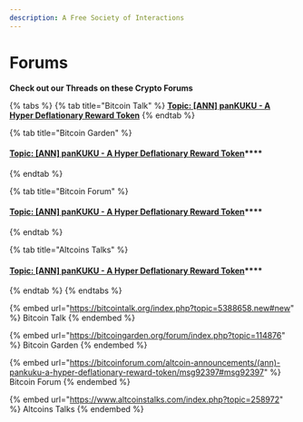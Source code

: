 ```yaml
---
description: A Free Society of Interactions
---
```


# Forums

**Check out our Threads on these Crypto Forums**

{% tabs %}
{% tab title="Bitcoin Talk" %}
[**Topic: \[ANN\] panKUKU - A Hyper Deflationary Reward Token**](https://bitcointalk.org/index.php?topic=5388658.new#new)
{% endtab %}

{% tab title="Bitcoin Garden" %}
#### [**Topic: \[ANN\] panKUKU - A Hyper Deflationary Reward Token**](https://bitcoingarden.org/forum/index.php?topic=114876)****
{% endtab %}

{% tab title="Bitcoin Forum" %}
#### [**Topic: \[ANN\] panKUKU - A Hyper Deflationary Reward Token**](https://bitcoinforum.com/altcoin-announcements/\(ann\)-pankuku-a-hyper-deflationary-reward-token/msg92397/#msg92397)****
{% endtab %}

{% tab title="Altcoins Talks" %}
#### [**Topic: \[ANN\] panKUKU - A Hyper Deflationary Reward Token**](https://www.altcoinstalks.com/index.php?topic=258972)****
{% endtab %}
{% endtabs %}

{% embed url="https://bitcointalk.org/index.php?topic=5388658.new#new" %}
Bitcoin Talk
{% endembed %}

{% embed url="https://bitcoingarden.org/forum/index.php?topic=114876" %}
Bitcoin Garden
{% endembed %}

{% embed url="https://bitcoinforum.com/altcoin-announcements/(ann)-pankuku-a-hyper-deflationary-reward-token/msg92397#msg92397" %}
Bitcoin Forum
{% endembed %}

{% embed url="https://www.altcoinstalks.com/index.php?topic=258972" %}
Altcoins Talks
{% endembed %}
